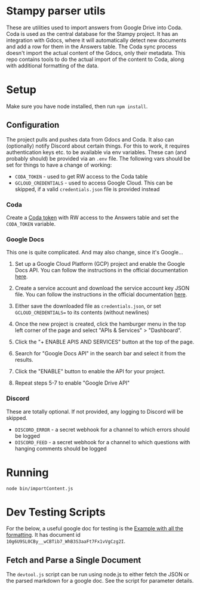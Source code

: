 # Stampy parser utils

These are utilities used to import answers from Google Drive into Coda.
Coda is used as the central database for the Stampy project. It has an integration with Gdocs, where
it will automatically detect new documents and add a row for them in the Answers table. The Coda sync
process doesn't import the actual content of the Gdocs, only their metadata. This repo contains tools
to do the actual import of the content to Coda, along with additional formatting of the data.

# Setup

Make sure you have node installed, then run `npm install`.

## Configuration

The project pulls and pushes data from Gdocs and Coda. It also can (optionally) notify Discord about certain
things. For this to work, it requires authentication keys etc. to be available via env variables. These can
(and probably should) be provided via an `.env` file. The following vars should be set for things to have a
change of working:

- `CODA_TOKEN` - used to get RW access to the Coda table
- `GCLOUD_CREDENTIALS` - used to access Google Cloud. This can be skipped, if a valid `credentials.json` file is provided instead

### Coda

Create a [Coda token](https://coda.io/account) with RW access to the Answers table and set the `CODA_TOKEN` variable.

### Google Docs

This one is quite complicated. And may also change, since it's Google...

1. Set up a Google Cloud Platform (GCP) project and enable the Google Docs API. You can follow
   the instructions in the official documentation [here](https://developers.google.com/docs/api/quickstart/nodejs#step_1_turn_on_the).

2. Create a service account and download the service account key JSON file. You can follow the instructions in the official documentation [here](https://developers.google.com/docs/api/quickstart/nodejs#step_2_create_a_project_and_enable_the_api).

3. Either save the downloaded file as `credentials.json`, or set `GCLOUD_CREDENTIALS=` to its contents (without newlines)

4. Once the new project is created, click the hamburger menu in the top left corner of the page and select "APIs & Services" > "Dashboard".

5. Click the "+ ENABLE APIS AND SERVICES" button at the top of the page.

6. Search for "Google Docs API" in the search bar and select it from the results.

7. Click the "ENABLE" button to enable the API for your project.

8. Repeat steps 5-7 to enable "Google Drive API"

### Discord

These are totally optional. If not provided, any logging to Discord will be skipped.

- `DISCORD_ERROR` - a secret webhook for a channel to which errors should be logged
- `DISCORD_FEED` - a secret webhook for a channel to which questions with hanging comments should be logged

# Running

`node bin/importContent.js`

# Dev Testing Scripts

For the below, a useful google doc for testing is the
[Example with all the formatting](https://docs.google.com/document/d/10g6U9SL0CBy__wCBTib7_WhB3S3aaFt7Fx1vVgCzg2I/edit?tab=t.0).
It has document id `10g6U9SL0CBy__wCBTib7_WhB3S3aaFt7Fx1vVgCzg2I`.

## Fetch and Parse a Single Document
The `devtool.js` script can be run using node.js to either fetch the JSON or the parsed markdown for a google doc. See the script for parameter details.
